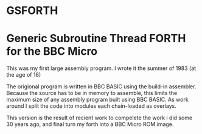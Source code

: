 # GSFORTH
Generic Subroutine Thread FORTH for the BBC Micro
=================================================

This was my first large assembly program. I wrote it the summer of 1983 (at the age of 16)

The origional program is written in BBC BASIC using the build-in assembler. Because the source has to be in memory to assemble, this limits the maximum size of any assembly program built using BBC BASIC. As work around I split the code into modules each chain-loaded as overlays.

This version is the result of recient work to compelete the work i did some 30 years ago, and final turn my forth into
a BBC Micro ROM image.



